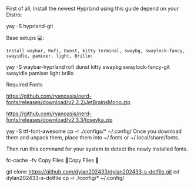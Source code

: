 First of all, Install the newest Hyprland using this guide depend on your Distro:

yay -S hyprland-git

Base setups 💻:

    Install waybar, Rofi, Dunst, kitty terminal, swaybg, swaylock-fancy, swayidle, pamixer, light, Brillo:

yay -S waybar-hyprland rofi dunst kitty swaybg swaylock-fancy-git swayidle pamixer light brillo

Required Fonts

https://github.com/ryanoasis/nerd-fonts/releases/download/v2.2.2/JetBrainsMono.zip

https://github.com/ryanoasis/nerd-fonts/releases/download/v2.3.3/Iosevka.zip

yay -S ttf-font-awesome
cp -r ./configs/* ~/.config/
Once you download them and unpack them, place them into ~/.fonts or ~/.local/share/fonts.

Then run this command for your system to detect the newly installed fonts.

fc-cache -fv
Copy Files 💾Copy Files 💾

git clone https://github.com/dylan202433/dylan202433-s-dotfile.git
cd dylan202433-s-dotfile
cp -r ./config/* ~/.config/
